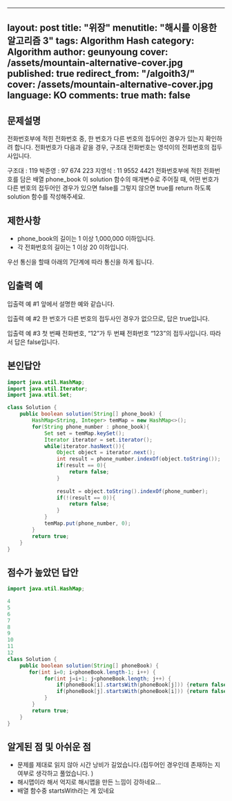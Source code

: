 
---
layout:            post
title:             "위장"
menutitle:         "해시를 이용한 알고리즘 3"
tags:              Algorithm Hash
category:          Algorithm
author:            geunyoung
cover:             /assets/mountain-alternative-cover.jpg
published:         true
redirect_from:     "/algoith3/"
cover:             /assets/mountain-alternative-cover.jpg
language:          KO
comments:          true
math:		   false
---



## 문제설명

전화번호부에 적힌 전화번호 중, 한 번호가 다른 번호의 접두어인 경우가 있는지 확인하려 합니다.
전화번호가 다음과 같을 경우, 구조대 전화번호는 영석이의 전화번호의 접두사입니다.

구조대 : 119
박준영 : 97 674 223
지영석 : 11 9552 4421
전화번호부에 적힌 전화번호를 담은 배열 phone_book 이 solution 함수의 매개변수로 주어질 때, 어떤 번호가 다른 번호의 접두어인 경우가 있으면 false를 그렇지 않으면 true를 return 하도록 solution 함수를 작성해주세요.


## 제한사항
 - phone_book의 길이는 1 이상 1,000,000 이하입니다.
 - 각 전화번호의 길이는 1 이상 20 이하입니다.

우선 통신을 할때 아래의 7단계에 따라 통신을 하게 됩니다.


## 입출력 예
입출력 예 #1 앞에서 설명한 예와 같습니다.

입출력 예 #2 한 번호가 다른 번호의 접두사인 경우가 없으므로, 답은 true입니다.

입출력 예 #3 첫 번째 전화번호, “12”가 두 번째 전화번호 “123”의 접두사입니다. 따라서 답은 false입니다.



## 본인답안

```java
import java.util.HashMap;
import java.util.Iterator;
import java.util.Set;

class Solution {
    public boolean solution(String[] phone_book) {
        HashMap<String, Integer> temMap = new HashMap<>();
        for(String phone_number : phone_book){
        	Set set = temMap.keySet();
        	Iterator iterator = set.iterator();
        	while(iterator.hasNext()){
        		Object object = iterator.next();
        		int result = phone_number.indexOf(object.toString());
        		if(result == 0){
        			return false;
        		}
        		
        		result = object.toString().indexOf(phone_number);
        		if(!(result == 0)){
        			return false;
        		}
        	}
        	temMap.put(phone_number, 0);
        }
        return true;
    }
}
```


## 점수가 높았던 답안

```java
import java.util.HashMap;

4
5
6
7
8
9
10
11
12
class Solution {
    public boolean solution(String[] phoneBook) {
       for(int i=0; i<phoneBook.length-1; i++) {
            for(int j=i+1; j<phoneBook.length; j++) {
                if(phoneBook[i].startsWith(phoneBook[j])) {return false;}
                if(phoneBook[j].startsWith(phoneBook[i])) {return false;}
            }
        }
        return true;
    }
}
```

## 알게된 점 및 아쉬운 점

 - 문제를 제대로 읽지 않아 시간 낭비가 길었습니다.(접두어인 경우인데 존재하는 지 여부로 생각하고 풀었습니다. )
 - 해시맵이라 해서 억지로 해시맵을 만든 느낌이 강하네요...
 - 배열 함수중 startsWith라는 게 있네요

